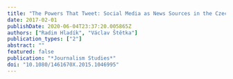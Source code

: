 ```yaml
---
title: "The Powers That Tweet: Social Media as News Sources in the Czech Republic"
date: 2017-02-01
publishDate: 2020-06-04T23:37:20.005865Z
authors: ["Radim Hladík", "Václav Štětka"]
publication_types: ["2"]
abstract: ""
featured: false
publication: "*Journalism Studies*"
doi: "10.1080/1461670X.2015.1046995"
---
```


